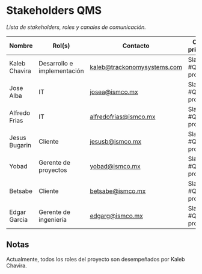 # Stakeholders QMS

_Lista de stakeholders, roles y canales de comunicación._

| Nombre        | Rol(s)                      | Contacto                                                          | Canal principal    |
| ------------- | --------------------------- | ----------------------------------------------------------------- | ------------------ |
| Kaleb Chavira | Desarrollo e implementación | [kaleb@trackonomysystems.com](mailto:kaleb@trackonomysystems.com) | Slack #QMS-project |
| Jose Alba     | IT                          | [josea@ismco.mx](mailto:josea@ismco.mx)                           | Slack #QMS-project |
| Alfredo Frias | IT                          | [alfredofrias@ismco.mx](mailto:alfredofrias@ismco.mx)             | Slack #QMS-project |
| Jesus Bugarin | Cliente                     | [jesusb@ismco.mx](mailto:jesusb@ismco.mx)                         | Slack #QMS-project |
| Yobad         | Gerente de proyectos        | [yobad@ismco.mx](mailto:yobad@ismco.mx)                           | Slack #QMS-project |
| Betsabe       | Cliente                     | [betsabe@ismco.mx](mailto:betsabe@ismco.mx)                       | Slack #QMS-project |
| Edgar Garcia  | Gerente de ingeniería       | [edgarg@ismco.mx](mailto:edgarg@ismco.mx)                         | Slack #QMS-project |

## Notas

Actualmente, todos los roles del proyecto son desempeñados por Kaleb Chavira.
